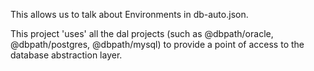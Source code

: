 This allows us to talk about Environments in db-auto.json.

This project 'uses' all the dal projects (such as @dbpath/oracle, @dbpath/postgres, @dbpath/mysql) to provide 
a point of access to the database abstraction layer.
